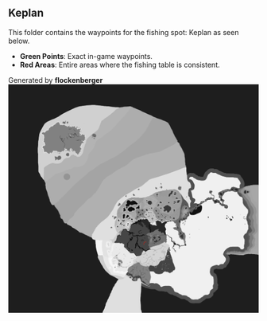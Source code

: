 ## Keplan
This folder contains the waypoints for the fishing spot: Keplan as seen below.

- **Green Points**: Exact in-game waypoints.
- **Red Areas**: Entire areas where the fishing table is consistent.

Generated by **flockenberger**
![Keplan](./Preview.png?raw=true "Keplan")